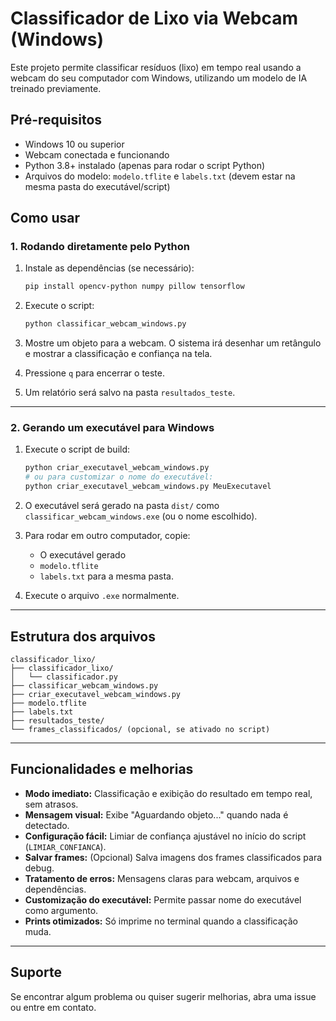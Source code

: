 # Classificador de Lixo via Webcam (Windows)

Este projeto permite classificar resíduos (lixo) em tempo real usando a webcam do seu computador com Windows, utilizando um modelo de IA treinado previamente.

## Pré-requisitos

- Windows 10 ou superior
- Webcam conectada e funcionando
- Python 3.8+ instalado (apenas para rodar o script Python)
- Arquivos do modelo: `modelo.tflite` e `labels.txt` (devem estar na mesma pasta do executável/script)

## Como usar

### 1. Rodando diretamente pelo Python

1. Instale as dependências (se necessário):

   ```bash
   pip install opencv-python numpy pillow tensorflow
   ```

2. Execute o script:

   ```bash
   python classificar_webcam_windows.py
   ```

3. Mostre um objeto para a webcam. O sistema irá desenhar um retângulo e mostrar a classificação e confiança na tela.
4. Pressione `q` para encerrar o teste.
5. Um relatório será salvo na pasta `resultados_teste`.

---

### 2. Gerando um executável para Windows

1. Execute o script de build:

   ```bash
   python criar_executavel_webcam_windows.py
   # ou para customizar o nome do executável:
   python criar_executavel_webcam_windows.py MeuExecutavel
   ```

2. O executável será gerado na pasta `dist/` como `classificar_webcam_windows.exe` (ou o nome escolhido).

3. Para rodar em outro computador, copie:
   - O executável gerado
   - `modelo.tflite`
   - `labels.txt`
   para a mesma pasta.

4. Execute o arquivo `.exe` normalmente.

---

## Estrutura dos arquivos

```
classificador_lixo/
├── classificador_lixo/
│   └── classificador.py
├── classificar_webcam_windows.py
├── criar_executavel_webcam_windows.py
├── modelo.tflite
├── labels.txt
├── resultados_teste/
└── frames_classificados/ (opcional, se ativado no script)
```

---

## Funcionalidades e melhorias

- **Modo imediato:** Classificação e exibição do resultado em tempo real, sem atrasos.
- **Mensagem visual:** Exibe "Aguardando objeto..." quando nada é detectado.
- **Configuração fácil:** Limiar de confiança ajustável no início do script (`LIMIAR_CONFIANCA`).
- **Salvar frames:** (Opcional) Salva imagens dos frames classificados para debug.
- **Tratamento de erros:** Mensagens claras para webcam, arquivos e dependências.
- **Customização do executável:** Permite passar nome do executável como argumento.
- **Prints otimizados:** Só imprime no terminal quando a classificação muda.

---

## Suporte

Se encontrar algum problema ou quiser sugerir melhorias, abra uma issue ou entre em contato.